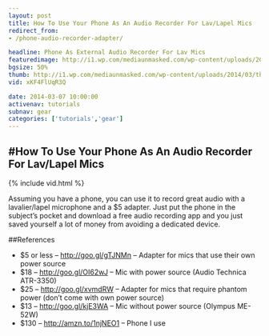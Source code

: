 ```yaml
---
layout: post
title: How To Use Your Phone As An Audio Recorder For Lav/Lapel Mics
redirect_from:
- /phone-audio-recorder-adapter/

headline: Phone As External Audio Recorder For Lav Mics
featuredimage: http://i1.wp.com/mediaunmasked.com/wp-content/uploads/2014/03/thumb2.jpg?zoom=1.5&resize=1920%2C1080
bgsize: 50%
thumb: http://i1.wp.com/mediaunmasked.com/wp-content/uploads/2014/03/thumb2.jpg?zoom=1.5&resize=1920%2C1080
vid: xKF4FlUqR3Q

date: 2014-03-07 10:00:00
activenav: tutorials
subnav: gear
categories: ['tutorials','gear']
---
```

#How To Use Your Phone As An Audio Recorder For Lav/Lapel Mics
---

{% include vid.html %}

Assuming you have a phone, you can use it to record great audio with a lavalier/lapel microphone and a $5 adapter. Just put the phone in the subject’s pocket and download a free audio recording app and you just saved yourself a lot of money from avoiding a dedicated device.

##References

* $5 or less – <http://goo.gl/gTJNMn> – Adapter for mics that use their own power source
* $18 – <http://goo.gl/OI62wJ> – Mic with power source (Audio Technica ATR-3350)
* $25 – <http://goo.gl/xvmdRW> – Adapter for mics that require phantom power (don’t come with own power source)
* $13 – <http://goo.gl/kjE3WA> – Mic without power source (Olympus ME-52W)
* $130 – <http://amzn.to/1njNEO1> – Phone I use